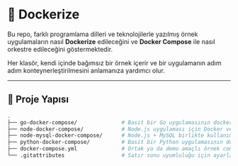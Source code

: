 # 🐳 Dockerize

Bu repo, farklı programlama dilleri ve teknolojilerle yazılmış örnek uygulamaların nasıl **Dockerize** edileceğini ve **Docker Compose** ile nasıl orkestre edileceğini göstermektedir.

Her klasör, kendi içinde bağımsız bir örnek içerir ve bir uygulamanın adım adım konteynerleştirilmesini anlamanıza yardımcı olur.

---

## 📁 Proje Yapısı

```bash
.
├── go-docker-compose/              # Basit bir Go uygulamasının dockerize edilmesi
├── node-docker-compose/            # Node.js uygulaması için Docker ve Compose dosyaları
├── node-mysql-docker-compose/      # Node.js + MySQL birlikte kullanımı (multi-container)
├── python-docker-compose/          # Basit bir Python uygulamasının dockerize edilmesi
├── docker-compose.yml              # Ortak ya da demo amaçlı örnek compose dosyası
└── .gitattributes                  # Satır sonu uyumluluğu için ayarlar

